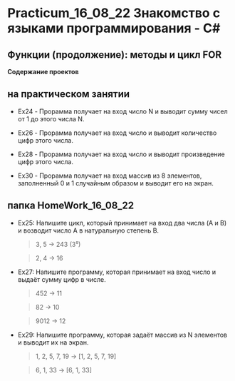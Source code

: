 # Practicum_16_08_22  Знакомство с языками программирования - С#

## Функции (продолжение): методы и цикл FOR

**Cодержание  проектов**

## на практическом занятии

+ Ex24 - Прорамма получает на вход число N и выводит сумму чисел от 1 до этого числа N.

+ Ex26 - Прорамма получает на вход число и выводит количество цифр этого числа.

+ Ex28 - Прорамма получает на вход число и выводит произведение цифр этого числа.

+ Ex30 - Прорамма получает на вход массив из 8 элементов, заполненный 0 и 1 случайным образом и выводит его на экран.

## папка HomeWork_16_08_22

+ Ex25: Напишите цикл, который принимает на вход два числа (A и B) и возводит число A в натуральную степень B.

   >3, 5 -> 243 (3⁵)

   >2, 4 -> 16

+ Ex27: Напишите программу, которая принимает на вход число и выдаёт сумму цифр в числе.

    >452 -> 11

    >82 -> 10

    >9012 -> 12

+ Ex29: Напишите программу, которая задаёт массив из N элементов и выводит их на экран.

    >1, 2, 5, 7, 19 -> [1, 2, 5, 7, 19]

    >6, 1, 33 -> [6, 1, 33]
